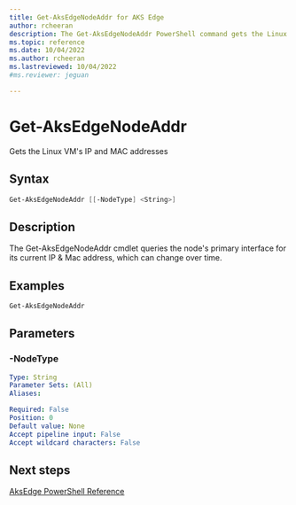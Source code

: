 ```yaml
---
title: Get-AksEdgeNodeAddr for AKS Edge
author: rcheeran
description: The Get-AksEdgeNodeAddr PowerShell command gets the Linux VM's IP and MAC addresses
ms.topic: reference
ms.date: 10/04/2022
ms.author: rcheeran 
ms.lastreviewed: 10/04/2022
#ms.reviewer: jeguan

---
```


# Get-AksEdgeNodeAddr

Gets the Linux VM's IP and MAC addresses

## Syntax

```powershell
Get-AksEdgeNodeAddr [[-NodeType] <String>]
```

## Description
The Get-AksEdgeNodeAddr cmdlet queries the node's primary interface for its current IP & Mac address, which can change over time.

## Examples
```powershell
Get-AksEdgeNodeAddr
```

## Parameters

### -NodeType

```yaml
Type: String
Parameter Sets: (All)
Aliases:

Required: False
Position: 0
Default value: None
Accept pipeline input: False
Accept wildcard characters: False
```

## Next steps

[AksEdge PowerShell Reference](./index.md)
